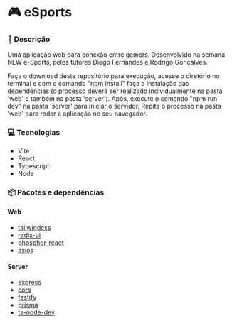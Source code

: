 

# 🎮 **eSports**

### 💬 Descrição

Uma aplicação web para conexão entre gamers. Desenvolvido na semana NLW e-Sports, pelos tutores Diego Fernandes e Rodrigo Gonçalves.

Faça o download deste repositório para execução, acesse o diretório no terminal e com o comando "npm install" faça a instalação das dependências (o processo deverá ser realizado individualmente na pasta 'web' e também na pasta 'server'). Após, execute o comando "npm run dev" na pasta 'server' para iniciar o servidor. Repita o processo na pasta 'web' para rodar a aplicação no seu navegador.

### 💻 Tecnologias

* Vite
* React
* Typescript
* Node

### 📦 Pacotes e dependências

#### Web

* [tailwindcss](https://tailwindcss.com/)
* [radix-ui](https://www.radix-ui.com/)
* [phosphor-react](https://phosphoricons.com/)
* [axios](https://axios-http.com/)

#### Server
* [express](https://expressjs.com/)
* [cors]()
* [fastify](https://www.fastify.io/)
* [prisma](https://www.prisma.io/)
* [ts-node-dev](https://www.npmjs.com/package/ts-node-dev)
